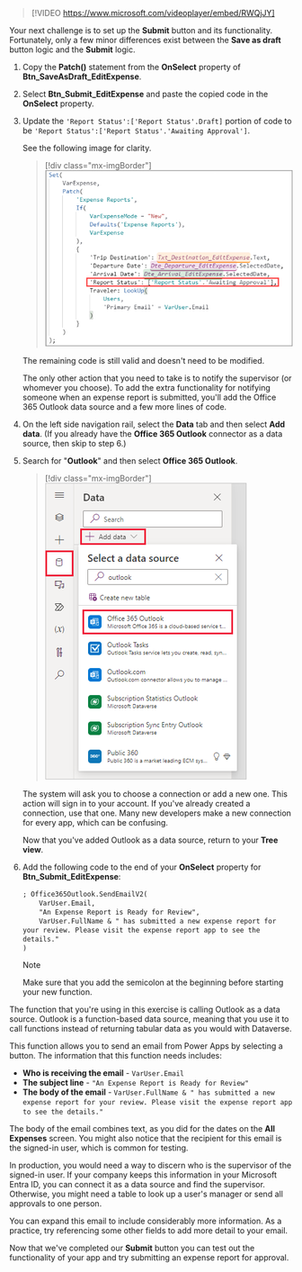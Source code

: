 > [!VIDEO https://www.microsoft.com/videoplayer/embed/RWQjJY]

Your next challenge is to set up the **Submit** button and its functionality. Fortunately, only a few minor differences exist between the **Save as draft** button logic and the **Submit** logic.

1. Copy the **Patch()** statement from the **OnSelect** property of **Btn_SaveAsDraft_EditExpense**.

1. Select **Btn_Submit_EditExpense** and paste the copied code in the **OnSelect** property.

1. Update the `'Report Status':['Report Status'.Draft]` portion of code to be `'Report Status':['Report Status'.'Awaiting Approval']`.

    See the following image for clarity.

   > [!div class="mx-imgBorder"]
   > [![Screenshot of the Report Status portion being updated in Power Apps.](../media/updated.png)](../media/updated.png#lightbox)

   The remaining code is still valid and doesn't need to be modified.

   The only other action that you need to take is to notify the supervisor (or whomever you choose). To add the extra functionality for notifying someone when an expense report is submitted, you'll add the Office 365 Outlook data source and a few more lines of code.

1. On the left side navigation rail, select the **Data** tab and then select **Add data**. (If you already have the **Office 365 Outlook** connector as a data source, then skip to step 6.)

1. Search for "**Outlook**" and then select **Office 365 Outlook**.

   > [!div class="mx-imgBorder"]
   > [![Screenshot of the Data view in Power Apps, with the Add data button and the Office 365 Outlook result highlighted.](../media/add-data.png)](../media/add-data.png#lightbox)

   The system will ask you to choose a connection or add a new one. This action will sign in to your account. If you've already created a connection, use that one. Many new developers make a new connection for every app, which can be confusing.

   Now that you've added Outlook as a data source, return to your **Tree view**.

1. Add the following code to the end of your **OnSelect** property for **Btn_Submit_EditExpense**:

    ```powerappsfl
    ; Office365Outlook.SendEmailV2(
        VarUser.Email,
        "An Expense Report is Ready for Review",
        VarUser.FullName & " has submitted a new expense report for your review. Please visit the expense report app to see the details."
    )
    ```

    > [!NOTE]
    > Make sure that you add the semicolon at the beginning before starting your new function.

The function that you're using in this exercise is calling Outlook as a data source. Outlook is a function-based data source, meaning that you use it to call functions instead of returning tabular data as you would with Dataverse.

This function allows you to send an email from Power Apps by selecting a button. The information that this function needs includes:

- **Who is receiving the email** - `VarUser.Email`
- **The subject line** - `"An Expense Report is Ready for Review"`
- **The body of the email** - `VarUser.FullName & " has submitted a new expense report for your review. Please visit the expense report app to see the details."`

The body of the email combines text, as you did for the dates on the **All Expenses** screen. You might also notice that the recipient for this email is the signed-in user, which is common for testing.

In production, you would need a way to discern who is the supervisor of the signed-in user. If your company keeps this information in your Microsoft Entra ID, you can connect it as a data source and find the supervisor. Otherwise, you might need a table to look up a user's manager or send all approvals to one person.

You can expand this email to include considerably more information. As a practice, try referencing some other fields to add more detail to your email.

Now that we've completed our **Submit** button you can test out the functionality of your app and try submitting an expense report for approval.
